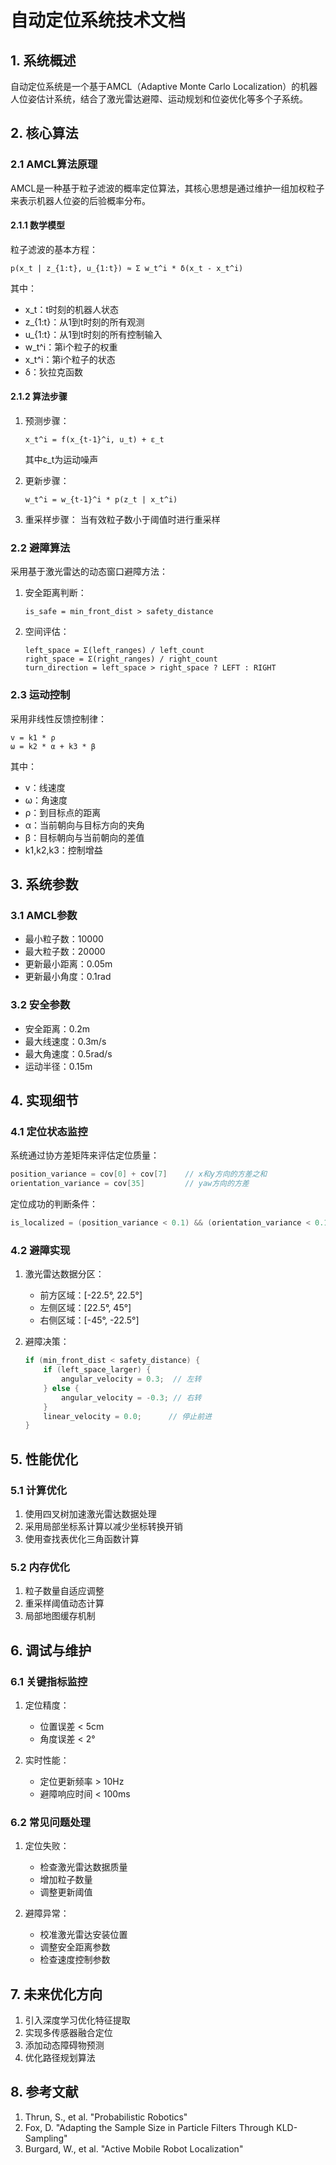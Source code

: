 # 自动定位系统技术文档

## 1. 系统概述

自动定位系统是一个基于AMCL（Adaptive Monte Carlo Localization）的机器人位姿估计系统，结合了激光雷达避障、运动规划和位姿优化等多个子系统。

## 2. 核心算法

### 2.1 AMCL算法原理

AMCL是一种基于粒子滤波的概率定位算法，其核心思想是通过维护一组加权粒子来表示机器人位姿的后验概率分布。

#### 2.1.1 数学模型

粒子滤波的基本方程：

```
p(x_t | z_{1:t}, u_{1:t}) ≈ Σ w_t^i * δ(x_t - x_t^i)
```

其中：
- x_t：t时刻的机器人状态
- z_{1:t}：从1到t时刻的所有观测
- u_{1:t}：从1到t时刻的所有控制输入
- w_t^i：第i个粒子的权重
- x_t^i：第i个粒子的状态
- δ：狄拉克函数

#### 2.1.2 算法步骤

1. 预测步骤：
   ```
   x_t^i = f(x_{t-1}^i, u_t) + ε_t
   ```
   其中ε_t为运动噪声

2. 更新步骤：
   ```
   w_t^i = w_{t-1}^i * p(z_t | x_t^i)
   ```

3. 重采样步骤：
   当有效粒子数小于阈值时进行重采样

### 2.2 避障算法

采用基于激光雷达的动态窗口避障方法：

1. 安全距离判断：
   ```
   is_safe = min_front_dist > safety_distance
   ```

2. 空间评估：
   ```
   left_space = Σ(left_ranges) / left_count
   right_space = Σ(right_ranges) / right_count
   turn_direction = left_space > right_space ? LEFT : RIGHT
   ```

### 2.3 运动控制

采用非线性反馈控制律：

```
v = k1 * ρ
ω = k2 * α + k3 * β
```

其中：
- v：线速度
- ω：角速度
- ρ：到目标点的距离
- α：当前朝向与目标方向的夹角
- β：目标朝向与当前朝向的差值
- k1,k2,k3：控制增益

## 3. 系统参数

### 3.1 AMCL参数

- 最小粒子数：10000
- 最大粒子数：20000
- 更新最小距离：0.05m
- 更新最小角度：0.1rad

### 3.2 安全参数

- 安全距离：0.2m
- 最大线速度：0.3m/s
- 最大角速度：0.5rad/s
- 运动半径：0.15m

## 4. 实现细节

### 4.1 定位状态监控

系统通过协方差矩阵来评估定位质量：

```cpp
position_variance = cov[0] + cov[7]    // x和y方向的方差之和
orientation_variance = cov[35]         // yaw方向的方差
```

定位成功的判断条件：
```cpp
is_localized = (position_variance < 0.1) && (orientation_variance < 0.1)
```

### 4.2 避障实现

1. 激光雷达数据分区：
   - 前方区域：[-22.5°, 22.5°]
   - 左侧区域：[22.5°, 45°]
   - 右侧区域：[-45°, -22.5°]

2. 避障决策：
   ```cpp
   if (min_front_dist < safety_distance) {
       if (left_space_larger) {
           angular_velocity = 0.3;  // 左转
       } else {
           angular_velocity = -0.3; // 右转
       }
       linear_velocity = 0.0;      // 停止前进
   }
   ```

## 5. 性能优化

### 5.1 计算优化

1. 使用四叉树加速激光雷达数据处理
2. 采用局部坐标系计算以减少坐标转换开销
3. 使用查找表优化三角函数计算

### 5.2 内存优化

1. 粒子数量自适应调整
2. 重采样阈值动态计算
3. 局部地图缓存机制

## 6. 调试与维护

### 6.1 关键指标监控

1. 定位精度：
   - 位置误差 < 5cm
   - 角度误差 < 2°

2. 实时性能：
   - 定位更新频率 > 10Hz
   - 避障响应时间 < 100ms

### 6.2 常见问题处理

1. 定位失败：
   - 检查激光雷达数据质量
   - 增加粒子数量
   - 调整更新阈值

2. 避障异常：
   - 校准激光雷达安装位置
   - 调整安全距离参数
   - 检查速度控制参数

## 7. 未来优化方向

1. 引入深度学习优化特征提取
2. 实现多传感器融合定位
3. 添加动态障碍物预测
4. 优化路径规划算法

## 8. 参考文献

1. Thrun, S., et al. "Probabilistic Robotics"
2. Fox, D. "Adapting the Sample Size in Particle Filters Through KLD-Sampling"
3. Burgard, W., et al. "Active Mobile Robot Localization" 